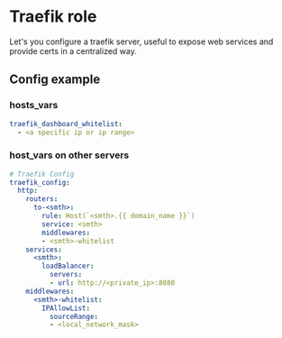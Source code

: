# Traefik role

Let's you configure a traefik server, useful to expose web services and provide certs in a centralized way.

## Config example

### hosts_vars

```yml
traefik_dashboard_whitelist:
  - <a specific ip or ip range>
```

### host_vars on other servers

```yml
# Traefik Config
traefik_config:
  http:
    routers:
      to-<smth>:
        rule: Host(`<smth>.{{ domain_name }}`)
        service: <smth>
        middlewares:
        - <smth>-whitelist
    services:
      <smth>:
        loadBalancer:
          servers:
          - url: http://<private_ip>:8080
    middlewares:
      <smth>-whitelist:
        IPAllowList:
          sourceRange:
          - <local_network_mask>
```